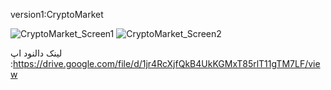 version1:CryptoMarket


![CryptoMarket_Screen1](https://github.com/user-attachments/assets/1d2bc729-ff4a-4387-ad4f-b4129c5c7c59)
![CryptoMarket_Screen2](https://github.com/user-attachments/assets/037c8b08-e2c9-4be8-967c-737271cf8eec)

لینک دالنود اپ :https://drive.google.com/file/d/1jr4RcXjfQkB4UkKGMxT85rlT11gTM7LF/view
